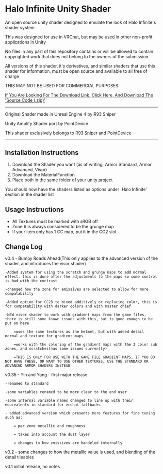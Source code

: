 # Halo Infinite Unity Shader
An open source unity shader designed to emulate the look of Halo Infinite's shader system

This was designed for use in VRChat, but may be used in other non-profit applications in Unity

No files in any part of this repository contains or will be allowed to contain copyrighted work that does not belong to the owners of the submission

All versions of this shader, it's derivatives, and similar shaders that use this shader for information, must be open source and available to all free of charge

THIS MAY NOT BE USED FOR COMMERCIAL PURPOSES

[If You Are Looking For The Download Link, Click Here, And Download The 'Source Code (.zip)'](https://github.com/R93Sniper/HaloInfiniteVRCShader/releases/latest)

----------------------------------------------------------------------------------------------

Original Shader made in Unreal Engine 4 by R93 Sniper

Unity Amplify Shader port by PointDevice

This shader exclusively belongs to R93 Sniper and PointDevice

----------------------------------------------------------------------------------------------







Installation Instructions
----------------------------------------------------------------------------------------------
1. Download the Shader you want (as of writing; Armor Standard, Armor Advanced, Visor)
2. Download the MaterialFunction
3. Place both in the same folder of your unity project

You should now have the shaders listed as options under 'Halo Infinite' section in the shader list


Usage Instructions
----------------------------------------------------------------------------------------------
- All Textures must be marked with sRGB off
- Zone 6 is always considered to be the grunge map
- If your item only has 1 CC map, put it in the CC2 slot

Change Log
----------------------------------------------------------------------------------------------
v0.4 - Bumpy Roads Ahead(This only applies to the advanced version of the shader, and introduces the visor shader)
	
	-Added system for using the scratch and grunge maps to add normal effect, this is done after the adjustments to the maps so some control is had with the contrast
	
	-changed how the zone for emissives are selected to allow for more compatability
	
	-Added option for CC2B to mixed additively or replacing color, this is for compatability with darker colors and with master chief
	
	-NEW visor shader to work with gradient maps from the game files, there is still some known issues with this, but is good enough to be put on here 
		
		=uses the same textures as the helmet, but with added detail normal and texture for gradient maps
		
		=works with the coloring of the gradient maps with the 3 color sub zones, and scratches(has some issues currently)
		
		=THIS IS ONLY FOR USE WITH THE GAME FILE GRADIENT MAPS, IF YOU DO NOT HAVE THESE, OR WANT TO USE OTHER TEXTURES, USE THE STANDARD OR ADVANCED ARMOR SHADERS INSTEAD

v0.35 - Yin and Yang - first major release 

	-renamed to standard 
	
	-some variables renamed to be more clear to the end user 
	
	-some internal variable names changed to line up with their equivalents in standard for vrchat fallbacks
	
	- added advanced version which presents more features for fine tuning such as:
	
		= per zone metallic and roughness
		
		= takes into account the dust layer 
		
		= changes to how emissives are handeled internally 

v0.2 - some changes to how the metallic value is used, and blending of the detail tileables

v0.1 initial release, no notes 
